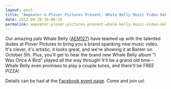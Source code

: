 ```yaml
---
layout: post
title: "Ampeater & Plover Pictures Present: Whale Belly Music Video Debut & Album First Listen!"
date: 2012-09-28 16:06:15
permalink: ampeater-plover-pictures-present-whale-belly-music-video-debut-album-first-listen
---
```

Our amazing pals Whale Belly ([AEM127](http://ampeatermusic.com/aem127)) have teamed up with the talented dudes at Plover Pictures to bring you a brand spanking new music video. It's clever, it's artistic, it looks great, and we're showing it at Banter on October 5th. Plus, you'll get to hear the brand new Whale Belly album "I Was Once A Bird" played all the way through! It'll be a grand old time--Whale Belly even promises to play a couple tunes, and there'll be FREE PIZZA!

Details can be had at the [Facebook event page](https://www.facebook.com/events/359627560788197/). Come and join us!
  
  